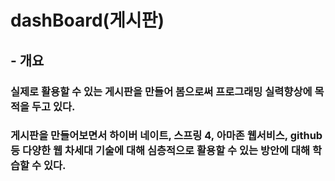 # dashBoard(게시판)
## - 개요
### 실제로 활용할 수 있는 게시판을 만들어 봄으로써 프로그래밍 실력향상에 목적을 두고 있다.
### 게시판을 만들어보면서 하이버 네이트, 스프링 4, 아마존 웹서비스, github 등 다양한 웹 차세대 기술에 대해 심층적으로 활용할 수 있는 방안에 대해 학습할 수 있다.
